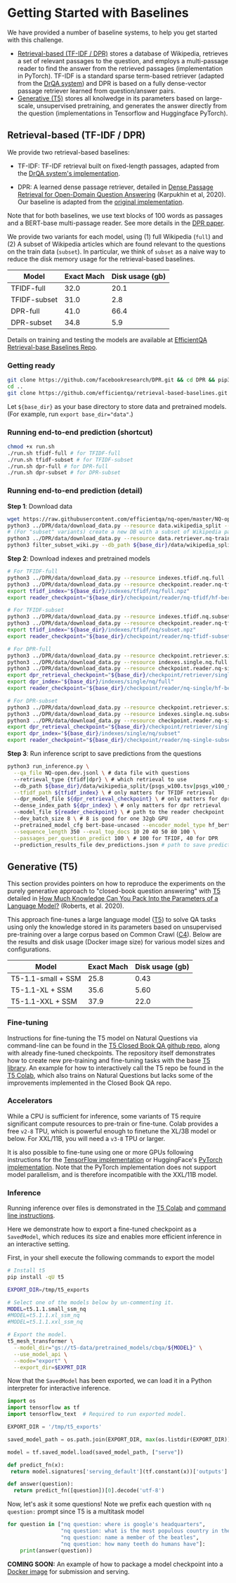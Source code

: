 # Getting Started with Baselines
We have provided a number of baseline systems, to help you get started with this
challenge.

* [Retrieval-based (TF-IDF / DPR)](#retrieval-based) stores a database of Wikipedia, retrieves a set of relevant passages to the question, and employs a multi-passage reader to find the answer from the retrieved passages (implementation in PyTorch). TF-IDF is a standard sparse term-based retriever (adapted from the [DrQA system](https://github.com/facebookresearch/DrQA)) and DPR is based on a fully dense-vector passage retriever learned from question/answer pairs.
* [Generative (T5)](#generative) stores all knolwedge in its parameters based on large-scale, unsupervised pretraining, and generates the answer directly from the question (implementations in Tensorflow and Huggingface PyTorch).


## Retrieval-based (TF-IDF / DPR) <a name="retrieval-based"></a>


We provide two retrieval-based baselines:

- TF-IDF: TF-IDF retrieval built on fixed-length passages, adapted from the [DrQA system's implementation](https://github.com/facebookresearch/DrQA).
<!-- <br>Danqi Chen, Adam Fisch, Jason Weston, Antoine Bordes. [Reading Wikipedia to Answer Open-Domain Questions](https://arxiv.org/abs/1704.00051). ACL 2017.  -->
- DPR: A learned dense passage retriever, detailed in [Dense Passage Retrieval for Open-Domain Question Answering](https://arxiv.org/abs/2004.04906) (Karpukhin et al, 2020). Our baseline is adapted from the [original implementation](https://github.com/facebookresearch/DPR).

<!-- Vladimir Karpukhin, Barlas Oğuz, Sewon Min, Patrick Lewis, Ledell Wu, Sergey Edunov, Danqi Chen, Wen-tau Yih, [Dense Passage Retrieval for Open-Domain Question Answering](https://arxiv.org/abs/2004.04906), 2020. [[repo](https://github.com/facebookresearch/DPR)] -->

Note that for both baselines, we use text blocks of 100 words as passages and a BERT-base multi-passage reader. See more details in the [DPR paper](https://arxiv.org/pdf/2004.04906.pdf).

<!-- <p style="font-size: 8pt">* Note that our DrQA baseline is different from the original s; we use the document retriever from DrQA, but use a more effective BERT-base multi-passage reader instead of LSTM-based DrQA reader. The reader is identical for both DrQA and DPR.</p> -->

We provide two variants for each model, using (1) full Wikipedia (`full`) and (2) A subset of Wikipedia articles which are found relevant to the questions on the train data (`subset`). In particular, we think of `subset` as a naive way to reduce the disk memory usage for the retrieval-based baselines.

<!-- Wikipedia pages seen from the train data, i.e., found to be relevant to the questions on the train data (`train-passages`).  -->

|Model|Exact Mach|Disk usage (gb)|
|---|---|---|
|TFIDF-full|32.0|20.1|
|TFIDF-subset|31.0|2.8|
|DPR-full|41.0|66.4|
|DPR-subset|34.8|5.9|

Details on training and testing the models are available at [EfficientQA Retrieval-base Baselines Repo](https://github.com/efficientqa/retrieval-based-baselines).

### Getting ready

```bash
git clone https://github.com/facebookresearch/DPR.git && cd DPR && pip3 install .
cd ..
git clone https://github.com/efficientqa/retrieval-based-baselines.git && cd retrieval-based-baselines && pip3 install -r requirements.txt
```

Let `${base_dir}` as your base directory to store data and pretrained models. (For example, run `export base_dir="data"`.)


### Running end-to-end prediction (shortcut)
```bash
chmod +x run.sh
./run.sh tfidf-full # for TFIDF-full
./run.sh tfidf-subset # for TFIDF-subset
./run.sh dpr-full # for DPR-full
./run.sh dpr-subset # for DPR-subset
```

### Running end-to-end prediction (detail)

**Step 1**: Download data

```bash
wget https://raw.githubusercontent.com/efficientqa/nq-open/master/NQ-open.dev.jsonl
python3 ../DPR/data/download_data.py --resource data.wikipedia_split --output_dir ${base_dir} # Wikipedia DB
# (For "subset" variants) create a new DB with a subset of Wikipedia passages
python3 ../DPR/data/download_data.py --resource data.retriever.nq-train --output_dir ${base_dir}
python3 filter_subset_wiki.py --db_path ${base_dir}/data/wikipedia_split/psgs_w100.tsv --data_path ${base_dir}/data/retriever/nq-train.json
```

**Step 2**: Download indexes and pretrained models

```bash
# For TFIDF-full
python3 ../DPR/data/download_data.py --resource indexes.tfidf.nq.full --output_dir ${base_dir} # TFIDF index
python3 ../DPR/data/download_data.py --resource checkpoint.reader.nq-tfidf.hf-bert-base --output_dir ${base_dir} # reader checkpoint
export tfidf_index="${base_dir}/indexes/tfidf/nq/full.npz"
export reader_checkpoint="${base_dir}/checkpoint/reader/nq-tfidf/hf-bert-base.cp"

# For TFIDF-subset
python3 ../DPR/data/download_data.py --resource indexes.tfidf.nq.subset --output_dir ${base_dir} # TFIDF index
python3 ../DPR/data/download_data.py --resource checkpoint.reader.nq-tfidf-subset.hf-bert-base --output_dir ${base_dir} # reader checkpoint
export tfidf_index="${base_dir}/indexes/tfidf/nq/subset.npz"
export reader_checkpoint="${base_dir}/checkpoint/reader/nq-tfidf-subset/hf-bert-base.cp"

# For DPR-full
python3 ../DPR/data/download_data.py --resource checkpoint.retriever.single.nq.bert-base-encoder --output_dir ${base_dir} # retrieval checkpoint
python3 ../DPR/data/download_data.py --resource indexes.single.nq.full --output_dir ${base_dir} # DPR index
python3 ../DPR/data/download_data.py --resource checkpoint.reader.nq-single.hf-bert-base --output_dir ${base_dir} # reader checkpoint
export dpr_retrieval_checkpoint="${base_dir}/checkpoint/retriever/single/nq/bert-base-encoder.cp"
export dpr_index="${base_dir}/indexes/single/nq/full"
export reader_checkpoint="${base_dir}/checkpoint/reader/nq-single/hf-bert-base.cp"

# For DPR-subset
python3 ../DPR/data/download_data.py --resource checkpoint.retriever.single.nq.bert-base-encoder --output_dir ${base_dir} # retrieval checkpoint
python3 ../DPR/data/download_data.py --resource indexes.single.nq.subset --output_dir ${base_dir} # DPR index
python3 ../DPR/data/download_data.py --resource checkpoint.reader.nq-single-subset.hf-bert-base --output_dir ${base_dir} # reader checkpoint
export dpr_retrieval_checkpoint="${base_dir}/checkpoint/retriever/single/nq/bert-base-encoder.cp"
export dpr_index="${base_dir}/indexes/single/nq/subset"
export reader_checkpoint="${base_dir}/checkpoint/reader/nq-single-subset/hf-bert-base.cp"
```

**Step 3**: Run inference script to save predictions from the questions

```bash
python3 run_inference.py \
  --qa_file NQ-open.dev.jsonl \ # data file with questions
  --retrieval_type {tfidf|dpr} \ # which retrieval to use
  --db_path ${base_dir}/data/wikipedia_split/{psgs_w100.tsv|psgs_w100_subset.tsv} \
  --tfidf_path ${tfidf_index} \ # only matters for TFIDF retrieval
  --dpr_model_file ${dpr_retrieval_checkpoint} \ # only matters for dpr retrieval
  --dense_index_path ${dpr_index} \ # only matters for dpr retrieval
  --model_file ${reader_checkpoint} \ # path to the reader checkpoint
  --dev_batch_size 8 \ # 8 is good for one 32gb GPU
  --pretrained_model_cfg bert-base-uncased --encoder_model_type hf_bert --do_lower_case \
  --sequence_length 350 --eval_top_docs 10 20 40 50 80 100 \
  --passages_per_question_predict 100 \ # 100 for TFIDF, 40 for DPR
  --prediction_results_file dev_predictions.json # path to save predictions; comparable to the official evaluation script
```

## Generative (T5) <a name="generative"></a>

This section provides pointers on how to reproduce the experiments on the purely generative approach to "closed-book question answering" with [T5](https://ai.googleblog.com/2020/02/exploring-transfer-learning-with-t5.html) detailed in [How Much Knowledge Can You Pack Into the Parameters of a Language Model?](https://arxiv.org/abs/2002.08910) (Roberts, et al. 2020).

This approach fine-tunes a large language model ([T5](https://github.com/google-research/text-to-text-transfer-transformer)) to solve QA tasks using only the knowledge stored in its parameters based on unsupervised pre-training over a large corpus based on Common Crawl ([C4](http://tensorflow.org/datasets/catalog/c4)). Below are the results and disk usage (Docker image size) for various model sizes and configurations.

|Model|Exact Mach|Disk usage (gb)|
|---|---|---|
|T5-1.1-small + SSM | 25.8 |0.43|
|T5-1.1-XL + SSM |35.6|5.60|
|T5-1.1-XXL + SSM|37.9|22.0|

### Fine-tuning

Instructions for fine-tuning the T5 model on Natural Questions via command-line can be found in the [T5 Closed Book QA github repo](https://github.com/google-research/google-research/tree/master/t5_closed_book_qa), along with already fine-tuned checkpoints. The repository itself demonstrates how to create new pre-training and fine-tuning tasks with the base [T5 library](https://github.com/google-research/text-to-text-transfer-transformer). An example for how to interactively call the T5 repo be found in the [T5 Colab](https://tiny.cc/t5-colab), which also trains on Natural Questions but lacks some of the improvements implemented in the Closed Book QA repo.

### Accelerators

While a CPU is sufficient for inference, some variants of T5 require significant compute resources to pre-train or fine-tune. Colab provides a free `v2-8` TPU, which is powerful enough to finetune the XL/3B model or below. For XXL/11B, you will need a `v3-8` TPU or larger.

It is also possible to fine-tune using one or more GPUs following instructions for the [TensorFlow implementation](https://github.com/google-research/text-to-text-transfer-transformer#gpu-usage) or HuggingFace's [PyTorch implementation](https://github.com/google-research/text-to-text-transfer-transformer/blob/a08f0d1c4a7caa6495aec90ce769a29787c3c87c/t5/models/hf_model.py#L38). Note that the PyTorch implementation does not support model parallelism, and is therefore incompatible with the XXL/11B model.

### Inference

Running inference over files is demonstrated in the [T5 Colab](https://tiny.cc/t5-colab) and [command line instructions](https://github.com/google-research/text-to-text-transfer-transformer#decode).

Here we demonstrate how to export a fine-tuned checkpoint as a `SavedModel`, which reduces its size and enables more efficient inference in an interactive setting.

First, in your shell execute the following commands to export the model

```sh
# Install t5
pip install -qU t5

EXPORT_DIR=/tmp/t5_exports

# Select one of the models below by un-commenting it.
MODEL=t5.1.1.small_ssm_nq
#MODEL=t5.1.1.xl_ssm_nq
#MODEL=t5.1.1.xxl_ssm_nq

# Export the model.
t5_mesh_transformer \
  --model_dir="gs://t5-data/pretrained_models/cbqa/${MODEL}" \
  --use_model_api \
  --mode="export" \
  --export_dir=$EXPRT_DIR
```

Now that the `SavedModel` has been exported, we can load it in a Python interpreter for interactive inference.

```py
import os
import tensorflow as tf
import tensorflow_text  # Required to run exported model.

EXPORT_DIR = '/tmp/t5_exports'

saved_model_path = os.path.join(EXPORT_DIR, max(os.listdir(EXPORT_DIR)))

model = tf.saved_model.load(saved_model_path, ["serve"])

def predict_fn(x):
 return model.signatures['serving_default'](tf.constant(x))['outputs'].numpy()

def answer(question):
  return predict_fn([question])[0].decode('utf-8')
```

Now, let's ask it some questions! Note we prefix each question with `nq question:` prompt since T5 is a multitask model

```py
for question in ["nq question: where is google's headquarters",
                 "nq question: what is the most populous country in the world",
                 "nq question: name a member of the beatles",
                 "nq question: how many teeth do humans have"]:
    print(answer(question))
```


**COMING SOON:** An example of how to package a model checkpoint into a [Docker image](https://www.tensorflow.org/tfx/serving/docker) for submission and serving.

